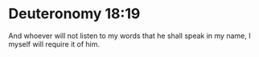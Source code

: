 # Deuteronomy 18:19

And whoever will not listen to my words that he shall speak in my name, I myself will require it of him.
